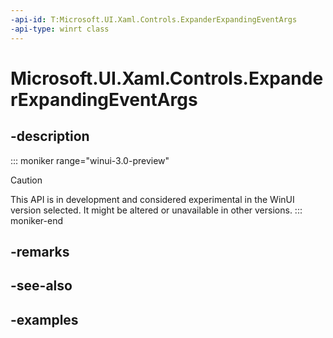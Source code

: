 ```yaml
---
-api-id: T:Microsoft.UI.Xaml.Controls.ExpanderExpandingEventArgs
-api-type: winrt class
---
```


# Microsoft.UI.Xaml.Controls.ExpanderExpandingEventArgs

<!--
public sealed class ExpanderExpandingEventArgs
-->


## -description

::: moniker range="winui-3.0-preview"
> [!CAUTION]
> This API is in development and considered experimental in the WinUI version selected. It might be altered or unavailable in other versions.
::: moniker-end

## -remarks

## -see-also

## -examples


